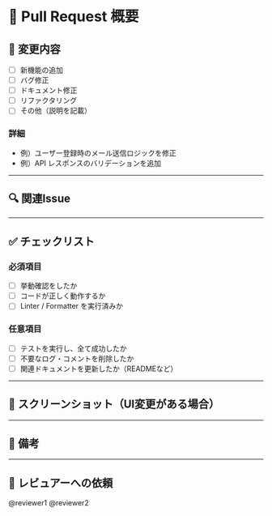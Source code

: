 # 🚀 Pull Request 概要

## 📝 変更内容
<!-- このPRでどのような変更を行ったのか簡潔に説明してください -->
- [ ] 新機能の追加
- [ ] バグ修正
- [ ] ドキュメント修正
- [ ] リファクタリング
- [ ] その他（説明を記載）

### 詳細
<!-- 実際に変更した箇所・理由などを記載 -->
- 例）ユーザー登録時のメール送信ロジックを修正  
- 例）API レスポンスのバリデーションを追加  

---

## 🔍 関連Issue
<!--Issuesタブから関連するisuueのリンクを共有する。-->


---

## ✅ チェックリスト
<!-- 該当する項目にチェック(x)を入れてください -->
### 必須項目
- [ ] 挙動確認をしたか
- [ ] コードが正しく動作するか
- [ ] Linter / Formatter を実行済みか

### 任意項目
- [ ] テストを実行し、全て成功したか
- [ ] 不要なログ・コメントを削除したか
- [ ] 関連ドキュメントを更新したか（READMEなど）

---

## 📸 スクリーンショット（UI変更がある場合）
<!-- UI変更がある場合はスクリーンショットを添付 -->

---

## 💬 備考
<!-- レビューアーに伝えたい補足事項を記載 -->

---

## 👥 レビュアーへの依頼
<!-- レビューを依頼したい人をメンション -->
@reviewer1 @reviewer2